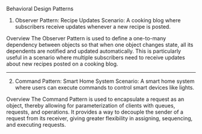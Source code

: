 Behavioral Design Patterns
1. Observer Pattern: Recipe Updates
Scenario: A cooking blog where subscribers receive updates whenever a new recipe is posted.

Overview
The Observer Pattern is used to define a one-to-many dependency between objects so that when one object changes state, 
all its dependents are notified and updated automatically. This is particularly useful in a scenario where multiple subscribers 
need to receive updates about new recipes posted on a cooking blog.

****************************************************************
2. Command Pattern: Smart Home System
Scenario: A smart home system where users can execute commands to control smart devices like lights.

Overview
The Command Pattern is used to encapsulate a request as an object, thereby allowing for parameterization of clients with queues, requests, and operations. 
It provides a way to decouple the sender of a request from its receiver, giving greater flexibility in assigning, sequencing, and executing requests. 
